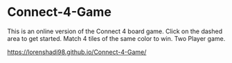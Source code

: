 # Connect-4-Game
This is an online version of the Connect 4 board game. 
Click on the dashed area to get started. Match 4 tiles of the same color to win. Two Player game.

https://lorenshadi98.github.io/Connect-4-Game/
